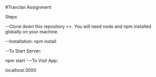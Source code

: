 #Travclan Assignment

Steps 

--Clone down this repository <<dev branch>>. You will need node and npm installed globally on your machine.

--Installation:
npm install


--To Start Server:

npm start
---To Visit App:

localhost:3000
